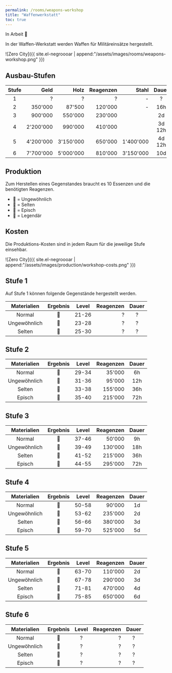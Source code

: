 ```yaml
---
permalink: /rooms/weapons-workshop
title: "Waffenwerkstatt"
toc: true
---
```


In Arbeit :construction:

In der Waffen-Werkstatt werden Waffen für Militäreinsätze hergestellt.

![Zero City]({{ site.el-negroooar | append:"/assets/images/rooms/weapons-workshop.png" }})

## Ausbau-Stufen

| Stufe |      Geld |      Holz | Reagenzen |     Stahl | Dauer  | Kommando |
|:-----:| ---------:| ---------:| ---------:| ---------:|:------:|:--------:|
|   1   |         ? |         ? |         ? |         - |   ?    |    5     |
|   2   |   350'000 |    87'500 |   120'000 |         - |  16h   |    6     |
|   3   |   900'000 |   550'000 |   230'000 |           |   2d   |    7     |
|   4   | 2'200'000 |   990'000 |   410'000 |           | 3d 12h |    8     |
|   5   | 4'200'000 | 3'150'000 |   650'000 | 1'400'000 | 4d 12h |    9     |
|   6   | 7'700'000 | 5'000'000 |   810'000 | 3'150'000 |  10d   |    10    |

## Produktion

Zum Herstellen eines Gegenstandes braucht es 10 Essenzen und die benötigten Reagenzen.

- :green_heart: = Ungewöhnlich
- :blue_heart: = Selten
- :purple_heart: = Episch
- :yellow_heart: = Legendär

## Kosten

Die Produktions-Kosten sind in jedem Raum für die jeweilige Stufe einsehbar.

![Zero City]({{ site.el-negroooar | append:"/assets/images/production/workshop-costs.png" }})

## Stufe 1

Auf Stufe 1 können folgende Gegenstände hergestellt werden.

| Materialien  |    Ergebnis    | Level | Reagenzen | Dauer |
|:------------:|:--------------:|:-----:| ---------:|:-----:|
|    Normal    | :green_heart:  | 21-26 |         ? |   ?   |
| Ungewöhnlich |  :blue_heart:  | 23-28 |         ? |   ?   |
|    Selten    | :purple_heart: | 25-30 |         ? |   ?   |

## Stufe 2

| Materialien  |    Ergebnis    | Level | Reagenzen | Dauer |
|:------------:|:--------------:|:-----:| ---------:|:-----:|
|    Normal    | :green_heart:  | 29-34 |    35'000 |  6h   |
| Ungewöhnlich |  :blue_heart:  | 31-36 |    95'000 |  12h  |
|    Selten    | :purple_heart: | 33-38 |   155'000 |  36h  |
|    Episch    | :yellow_heart: | 35-40 |   215'000 |  72h  |

## Stufe 3

| Materialien  |    Ergebnis    | Level | Reagenzen | Dauer |
|:------------:|:--------------:|:-----:| ---------:|:-----:|
|    Normal    | :green_heart:  | 37-46 |    50'000 |  9h   |
| Ungewöhnlich |  :blue_heart:  | 39-49 |   130'000 |  18h  |
|    Selten    | :purple_heart: | 41-52 |   215'000 |  36h  |
|    Episch    | :yellow_heart: | 44-55 |   295'000 |  72h  |

## Stufe 4

| Materialien  |    Ergebnis    | Level | Reagenzen | Dauer |
|:------------:|:--------------:|:-----:| ---------:|:-----:|
|    Normal    | :green_heart:  | 50-58 |    90'000 |  1d   |
| Ungewöhnlich |  :blue_heart:  | 53-62 |   235'000 |  2d   |
|    Selten    | :purple_heart: | 56-66 |   380'000 |  3d   |
|    Episch    | :yellow_heart: | 59-70 |   525'000 |  5d   |

## Stufe 5

| Materialien  |    Ergebnis    | Level | Reagenzen | Dauer |
|:------------:|:--------------:|:-----:| ---------:|:-----:|
|    Normal    | :green_heart:  | 63-70 |   110'000 |  2d   |
| Ungewöhnlich |  :blue_heart:  | 67-78 |   290'000 |  3d   |
|    Selten    | :purple_heart: | 71-81 |   470'000 |  4d   |
|    Episch    | :yellow_heart: | 75-85 |   650'000 |  6d   |

## Stufe 6

| Materialien  |    Ergebnis    | Level | Reagenzen | Dauer |
|:------------:|:--------------:|:-----:| ---------:|:-----:|
|    Normal    | :green_heart:  |   ?   |         ? |   ?   |
| Ungewöhnlich |  :blue_heart:  |   ?   |         ? |   ?   |
|    Selten    | :purple_heart: |   ?   |         ? |   ?   |
|    Episch    | :yellow_heart: |   ?   |         ? |   ?   |
